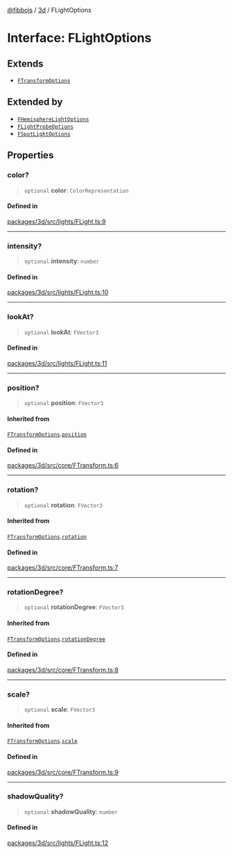 [@fibbojs](/api/index) / [3d](/api/3d) / FLightOptions

# Interface: FLightOptions

## Extends

- [`FTransformOptions`](FTransformOptions.md)

## Extended by

- [`FHemisphereLightOptions`](FHemisphereLightOptions.md)
- [`FLightProbeOptions`](FLightProbeOptions.md)
- [`FSpotLightOptions`](FSpotLightOptions.md)

## Properties

### color?

> `optional` **color**: `ColorRepresentation`

#### Defined in

[packages/3d/src/lights/FLight.ts:9](https://github.com/fibbojs/fibbo/blob/ca0e011a21c87d9c4978217c9b9041de6ed31595/packages/3d/src/lights/FLight.ts#L9)

***

### intensity?

> `optional` **intensity**: `number`

#### Defined in

[packages/3d/src/lights/FLight.ts:10](https://github.com/fibbojs/fibbo/blob/ca0e011a21c87d9c4978217c9b9041de6ed31595/packages/3d/src/lights/FLight.ts#L10)

***

### lookAt?

> `optional` **lookAt**: `FVector3`

#### Defined in

[packages/3d/src/lights/FLight.ts:11](https://github.com/fibbojs/fibbo/blob/ca0e011a21c87d9c4978217c9b9041de6ed31595/packages/3d/src/lights/FLight.ts#L11)

***

### position?

> `optional` **position**: `FVector3`

#### Inherited from

[`FTransformOptions`](FTransformOptions.md).[`position`](FTransformOptions.md#position)

#### Defined in

[packages/3d/src/core/FTransform.ts:6](https://github.com/fibbojs/fibbo/blob/ca0e011a21c87d9c4978217c9b9041de6ed31595/packages/3d/src/core/FTransform.ts#L6)

***

### rotation?

> `optional` **rotation**: `FVector3`

#### Inherited from

[`FTransformOptions`](FTransformOptions.md).[`rotation`](FTransformOptions.md#rotation)

#### Defined in

[packages/3d/src/core/FTransform.ts:7](https://github.com/fibbojs/fibbo/blob/ca0e011a21c87d9c4978217c9b9041de6ed31595/packages/3d/src/core/FTransform.ts#L7)

***

### rotationDegree?

> `optional` **rotationDegree**: `FVector3`

#### Inherited from

[`FTransformOptions`](FTransformOptions.md).[`rotationDegree`](FTransformOptions.md#rotationdegree)

#### Defined in

[packages/3d/src/core/FTransform.ts:8](https://github.com/fibbojs/fibbo/blob/ca0e011a21c87d9c4978217c9b9041de6ed31595/packages/3d/src/core/FTransform.ts#L8)

***

### scale?

> `optional` **scale**: `FVector3`

#### Inherited from

[`FTransformOptions`](FTransformOptions.md).[`scale`](FTransformOptions.md#scale)

#### Defined in

[packages/3d/src/core/FTransform.ts:9](https://github.com/fibbojs/fibbo/blob/ca0e011a21c87d9c4978217c9b9041de6ed31595/packages/3d/src/core/FTransform.ts#L9)

***

### shadowQuality?

> `optional` **shadowQuality**: `number`

#### Defined in

[packages/3d/src/lights/FLight.ts:12](https://github.com/fibbojs/fibbo/blob/ca0e011a21c87d9c4978217c9b9041de6ed31595/packages/3d/src/lights/FLight.ts#L12)
